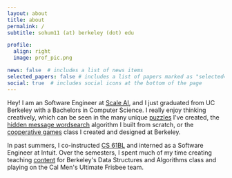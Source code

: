 ```yaml
---
layout: about
title: about
permalink: /
subtitle: sohum11 (at) berkeley (dot) edu

profile:
  align: right
  image: prof_pic.png

news: false  # includes a list of news items
selected_papers: false # includes a list of papers marked as "selected={true}"
social: true  # includes social icons at the bottom of the page
---
```


Hey! I am an Software Engineer at [Scale AI](https://scale.com), and I just graduated from UC Berkeley with a Bachelors in Computer Science. I really enjoy thinking creatively, which can be seen in the many unique [puzzles](/creativity/) I've created, the [hidden message wordsearch](sohumwordsearch.herokuapp.com) algorithm I built from scratch, or the [cooperative games](coopgames.github.io) class I created and designed at Berkeley.

In past summers, I co-instructed [CS 61BL](https://cs61bl.org/su21/staff) and interned as a Software Engineer at Intuit. Over the semesters, I spent much of my time creating teaching [content](/cs61b/) for Berkeley's Data Structures and Algorithms class and playing on the Cal Men's Ultimate Frisbee team.